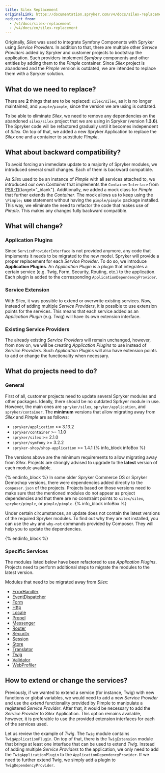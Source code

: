 ```yaml
---
title: Silex Replacement
originalLink: https://documentation.spryker.com/v4/docs/silex-replacement
redirect_from:
  - /v4/docs/silex-replacement
  - /v4/docs/en/silex-replacement
---
```


Originally, _Silex_ was used to integrate Symfony Components with Spryker using _Service Providers_. In addition to that, there are multiple other _Service Providers_ added by Spryker and customer projects to bootstrap the application. Such providers implement _Symfony_ components and other entities by adding them to the _Pimple_ container. Since _Silex_ project is abandoned and the _Pimple_ version is outdated, we are intended to replace them with a Spryker solution.

## What do we need to replace?
There are **2** things that are to be replaced: `silex/silex`, as it is no longer maintained, and `pimple/pimple`, since the version we are using is outdated.

To be able to eliminate _Silex_, we need to remove any dependencies on the abandoned `silex/silex` project that we are using in Spryker (version **1.3.6**). The Spryker code will be refactored gradually until it becomes independent of _SIlex_. On top of that, we added a new Spryker Application to replace the _Silex_ one and a container to substitute _Pimple_.

## What about backward compatibility?
To avoid forcing an immediate update to a majority of Spryker modules, we introduced several small changes. Each of them is backward compatible.

As _Silex_ used to be an instance of _Pimple_ with all services attached to, we introduced our own _Container_ that implements the `ContainerInterface` from [PSR-11](https://www.php-fig.org/psr/psr-11/){target="_blank"}. Additionally, we added a mock class for _Pimple_ that further extends the _Container_. The mock allows us to keep using the `\Pimple;` **use** statement without having the `pimple/pimple` package installed. This way, we eliminate the need to refactor the code that makes use of _Pimple_. This makes any changes fully backward compatible.

## What will change?
### Application Plugins

Since `ServiceProviderInterface` is not provided anymore, any code that implements it needs to be migrated to the new model. Spryker will provide a proper replacement for each _Service Provider_. To do so, we introduce **Application Plugins**. An _Application Plugin_ is a plugin that integrates a certain service (e.g. Twig, Form, Security, Routing, etc.) to the application. Each plugin is added to the corresponding `ApplicationDependencyProvider`.

### Service Extension

With Silex, it was possible to extend or overwrite existing services. Now, instead of adding multiple _Service Providers_, it is possible to use extension points for the services. This means that each service added as an _Application Plugin_ (e.g. Twig) will have its own extension interface.

### Existing Service Providers

The already existing _Service Providers_ will remain unchanged, however, from now on, we will be creating _Application Plugins_ to use instead of _Service Providers_. Such _Application Plugins_ will also have extension points to add or change the functionality when necessary.

## What do projects need to do?
### General
First of all, customer projects need to update several Spryker modules and other packages. Ideally, there should be no outdated Sprkyer module in use. However, the main ones are `spryker/silex`, `spryker/application`, and `spryker/container`. The **minimum** versions that allow migrating away from _Silex_ and _Pimple_ are as follows:
*   `spryker/application` >= 3.13.2
*   `spryker/container` >= 1.1.0
*   `spryker/silex` >= 2.1.0
*   `spryker/symfony` >= 3.2.2
*   `spryker-shop/shop-application` >= 1.4.1
{% info_block infoBox %}

The versions above are the minimum requirements to allow migrating away from _Silex_. Projects are strongly advised to upgrade to the **latest** version of each module available.

{% endinfo_block %}
In some older Spryker Commerce OS or Spryker Demoshop versions, there were dependencies added directly to the `composer.json` of the projects. Projects based on those versions need to make sure that the mentioned modules do not appear as project dependencies and that there are no constraint points to `silex/silex`, `spryker/pimple`, or `pimple/pimple`.
{% info_block infoBox %}

Under certain circumstances, an update does not contain the latest versions of the required Spryker modules. To find out why they are not installed, you can use the `why` and `why-not` commands provided by Composer. They will help you to update the dependencies.

{% endinfo_block %}
### Specific Services
The modules listed below have been refactored to use _Application Plugins_. Projects need to perform additional steps to migrate the modules to the latest version.

Modules that need to be migrated away from _Silex_:
*   [ErrorHandler](/docs/scos/dev/migration-and-integration/202001.0/migration-concepts/silex-replacement/silex-migration-guides/migration-guide)
*   [EventDispatcher](/docs/scos/dev/migration-and-integration/202001.0/migration-concepts/silex-replacement/silex-migration-guides/migration-guide)
*   [Form](/docs/scos/dev/migration-and-integration/202001.0/migration-concepts/silex-replacement/silex-migration-guides/migration-guide)
*   [Http](/docs/scos/dev/migration-and-integration/202001.0/migration-concepts/silex-replacement/silex-migration-guides/migration-guide)
*   [Locale](/docs/scos/dev/migration-and-integration/202001.0/migration-concepts/silex-replacement/silex-migration-guides/migration-guide)
*   [Propel](/docs/scos/dev/migration-and-integration/202001.0/migration-concepts/silex-replacement/silex-migration-guides/migration-guide)
*   [Messenger](/docs/scos/dev/migration-and-integration/202001.0/migration-concepts/silex-replacement/silex-migration-guides/migration-guide)
*   [Router](/docs/scos/dev/migration-and-integration/202001.0/migration-concepts/silex-replacement/silex-migration-guides/migration-guide)
*   [Security](/docs/scos/dev/migration-and-integration/202001.0/migration-concepts/silex-replacement/silex-migration-guides/migration-guide)
*   [Session](/docs/scos/dev/migration-and-integration/202001.0/migration-concepts/silex-replacement/silex-migration-guides/migration-guide)
*   [Store](/docs/scos/dev/migration-and-integration/202001.0/migration-concepts/silex-replacement/silex-migration-guides/migration-guide)
*   [Translator](/docs/scos/dev/migration-and-integration/202001.0/migration-concepts/silex-replacement/silex-migration-guides/migration-guide)
*   [Twig](/docs/scos/dev/migration-and-integration/202001.0/migration-concepts/silex-replacement/silex-migration-guides/migration-guide)
*   [Validator](/docs/scos/dev/migration-and-integration/202001.0/migration-concepts/silex-replacement/silex-migration-guides/migration-guide)
*   [WebProfiler](/docs/scos/dev/migration-and-integration/202001.0/migration-concepts/silex-replacement/silex-migration-guides/migration-guide)
    
## How to extend or change the services?
Previously, if we wanted to extend a service (for instance, Twig) with new functions or global variables, we would need to add a new _Service Provider_ and use the _extend_ functionality provided by Pimple to manipulate a registered _Service Provider_. After that, it would be necessary to add the _Service Provider_ to _Silex_ Application. This option remains available, however, it is preferable to use the provided extension interfaces for each of the services used.

Let us review the example of _Twig_. The `Twig` module contains `TwigApplicationPlugin`. On top of that, there is the `TwigExtension` module that brings at least one interface that can be used to extend _Twig_. Instead of adding multiple _Service Providers_ to the application, we only need to add the `TwigApplicationPlugin` to the `ApplicationDependencyProvider`. If we need to further extend Twig, we simply add a plugin to `TwigDependencyProvider`.
